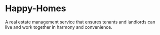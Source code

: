# Happy-Homes
A real estate management service that ensures tenants and landlords can live and work together in harmony and convenience.
